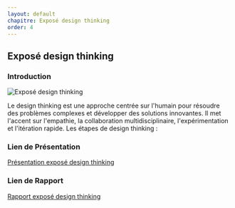 ```yaml
---
layout: default
chapitre: Exposé design thinking
order: 4
---
```


## Exposé design thinking       
<!-- new slide -->
### Introduction
![Exposé design thinking](/gestion-projet/4.Exposé-design-thinking/images/exposé-design-thinking.png)
<!-- note -->
Le design thinking est une approche centrée sur l'humain pour résoudre des problèmes complexes et développer des solutions innovantes. Il met l'accent sur l'empathie, la collaboration multidisciplinaire, l'expérimentation et l'itération rapide.
Les étapes de design thinking : 

### Lien de Présentation
[Présentation exposé design thinking](/gestion-projet/4.Exposé-design-thinking/présentation.html)

### Lien de Rapport
[Rapport exposé design thinking](/gestion-projet/4.Exposé-design-thinking/rapport.html)  
<!-- new slide -->
